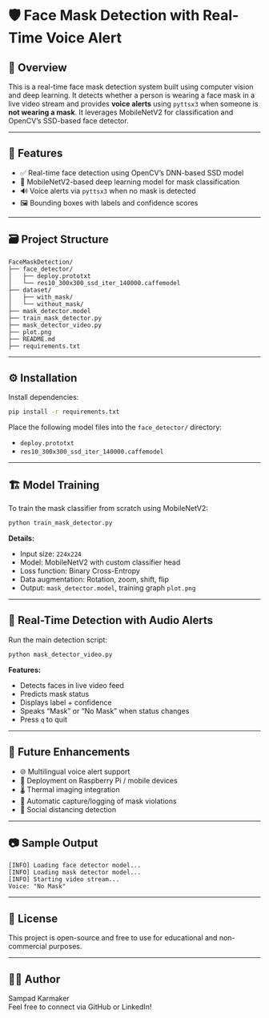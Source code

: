 # 🛡️ Face Mask Detection with Real-Time Voice Alert

## 📌 Overview

This is a real-time face mask detection system built using computer vision and deep learning. It detects whether a person is wearing a face mask in a live video stream and provides **voice alerts** using `pyttsx3` when someone is **not wearing a mask**. It leverages MobileNetV2 for classification and OpenCV’s SSD-based face detector.

---

## 🧰 Features

- ✅ Real-time face detection using OpenCV’s DNN-based SSD model
- 🧠 MobileNetV2-based deep learning model for mask classification
- 🔊 Voice alerts via `pyttsx3` when no mask is detected
- 🖼️ Bounding boxes with labels and confidence scores

---

## 🗃️ Project Structure

```
FaceMaskDetection/
├── face_detector/
│   ├── deploy.prototxt
│   └── res10_300x300_ssd_iter_140000.caffemodel
├── dataset/
│   ├── with_mask/
│   └── without_mask/
├── mask_detector.model
├── train_mask_detector.py
├── mask_detector_video.py
├── plot.png
├── README.md
├── requirements.txt
```

---

## ⚙️ Installation

Install dependencies:

```bash
pip install -r requirements.txt
```

Place the following model files into the `face_detector/` directory:

- `deploy.prototxt`
- `res10_300x300_ssd_iter_140000.caffemodel`

---

## 🏗️ Model Training

To train the mask classifier from scratch using MobileNetV2:

```bash
python train_mask_detector.py
```

**Details:**
- Input size: `224x224`
- Model: MobileNetV2 with custom classifier head
- Loss function: Binary Cross-Entropy
- Data augmentation: Rotation, zoom, shift, flip
- Output: `mask_detector.model`, training graph `plot.png`

---

## 🎥 Real-Time Detection with Audio Alerts

Run the main detection script:

```bash
python mask_detector_video.py
```

**Features:**
- Detects faces in live video feed
- Predicts mask status
- Displays label + confidence
- Speaks “Mask” or “No Mask” when status changes
- Press `q` to quit

---

## 🚀 Future Enhancements

- 🌐 Multilingual voice alert support
- 🔌 Deployment on Raspberry Pi / mobile devices
- 🌡️ Thermal imaging integration
- 📸 Automatic capture/logging of mask violations
- 👥 Social distancing detection

---

## 📷 Sample Output

```log
[INFO] Loading face detector model...
[INFO] Loading mask detector model...
[INFO] Starting video stream...
Voice: "No Mask"
```

---

## 📄 License

This project is open-source and free to use for educational and non-commercial purposes.

---

## 🙋‍♂️ Author

Sampad Karmaker  
Feel free to connect via GitHub or LinkedIn!
